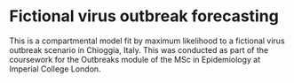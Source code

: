 # Fictional virus outbreak forecasting

This is a compartmental model fit by maximum likelihood to a fictional virus outbreak scenario in Chioggia, Italy. This was conducted as part of the coursework for the Outbreaks module of the MSc in Epidemiology at Imperial College London.